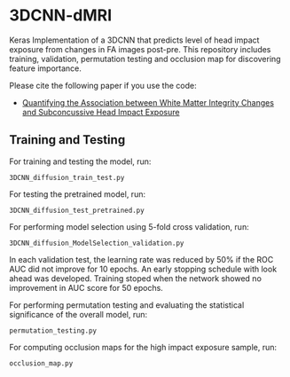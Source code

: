 # 3DCNN-dMRI
Keras Implementation of a 3DCNN that predicts level of head impact exposure from changes in FA images post-pre.
This repository includes training, validation, permutation testing and occlusion map for discovering feature importance.

Please cite the following paper if you use the code:
* [Quantifying the Association between White Matter Integrity Changes and Subconcussive Head Impact Exposure ](https://www.spiedigitallibrary.org/conference-proceedings-of-spie/10575/105750E/Quantifying-the-association-between-white-matter-integrity-changes-and-subconcussive/10.1117/12.2293023.short)

## Training and Testing
For training and testing the model, run:
```
3DCNN_diffusion_train_test.py
```

For testing the pretrained model, run: 
```
3DCNN_diffusion_test_pretrained.py
```

For performing model selection using 5-fold cross validation, run:
```
3DCNN_diffusion_ModelSelection_validation.py
```
In each validation test, the learning rate was reduced by 50% if the ROC AUC did not improve for 10 epochs. An early stopping schedule with look ahead was developed. Training stoped when the network showed no improvement in AUC score for 50 epochs. 

For performing permutation testing and evaluating the statistical significance of the overall model, run:
```
permutation_testing.py
```

For computing occlusion maps for the high impact exposure sample, run:
```
occlusion_map.py
```
